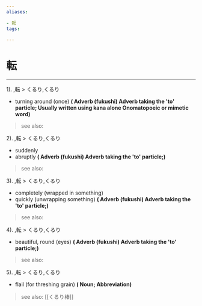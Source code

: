 ```yaml
---
aliases:
    
- 転
tags:
    
---
```


# 転
---
1).
,転 > くるり,くるり

- turning around (once)
**( Adverb (fukushi) Adverb taking the 'to' particle; Usually written using kana alone Onomatopoeic or mimetic word)**
> see also: 
            
2).
,転 > くるり,くるり

- suddenly
- abruptly
**( Adverb (fukushi) Adverb taking the 'to' particle;)**
> see also: 
            
3).
,転 > くるり,くるり

- completely (wrapped in something)
- quickly (unwrapping something)
**( Adverb (fukushi) Adverb taking the 'to' particle;)**
> see also: 
            
4).
,転 > くるり,くるり

- beautiful, round (eyes)
**( Adverb (fukushi) Adverb taking the 'to' particle;)**
> see also: 
            
5).
,転 > くるり,くるり

- flail (for threshing grain)
**( Noun; Abbreviation)**
> see also:  [[くるり棒]]
            